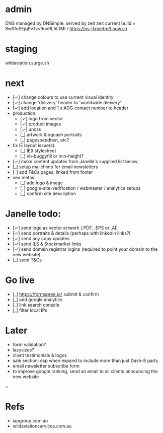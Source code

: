 # admin
DNS managed by DNSimple.
served by zeit
zeit current build = 8w0foSEjqPvTzv9uvRL5LfMI / https://ns-jfxjpefmff.now.sh

# staging
wildaviation.surge.sh

# next
- [✓] change colours to use current visual identity
- [✓] change 'delivery' header to 'worldwide dleivery'
- [✓] add location and 1 x AOG contact number to header
- production:
	- [✓] logo from vector
	- [✓] product images
	- [✓] uncss
	- [_] artwork & squash portraits
	- [_] pagespeedtest, etc?
- fix IE layout issue(s):
	- [_] IE9 stylesheet
	- [_] vh-buggyfill or min-height?
- [✓] make content updates from Janelle's supplied list below
- [_] setup mailchimp for email newsletters
- [_] add T&Cs pages, linked from footer
- seo metas:
	- [_] add logo & image
	- [_] google-site-verification / webmaster / analytics setups
	- [_] confirm site description

# Janelle todo:
- [✓] send logo as vector artwork (.PDF, .EPS or .AI)
- [✓] send portraits & details (perhaps with linkedin links?)
- [✓] send any copy updates
- [✓] send ILS & Stockmarket links
- [✓] send domain registrar logins (required to point your domain to the new website)
- [_] send T&Cs

# Go live
- [_] https://formspree.io/ submit & confirm
- [_] add google analytics
- [_] link search console
- [_] filter local IPs

# Later
- form validation?
- lazysizes?
- client testimonials & logos
- sale section: esp when expand to include more than just Dash-8 parts
- email newsletter subscribe form
- to improve google ranking, send an email to all clients announcing the new website

~


# Refs
- iapgroup.com.au
- wildaviationservices.com.au
